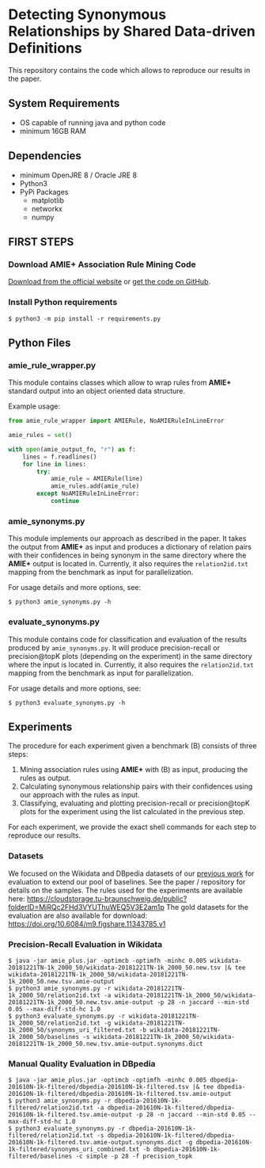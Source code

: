 # Detecting Synonymous Relationships by Shared Data-driven Definitions

This repository contains the code which allows to reproduce our results in the paper.

## System Requirements
- OS capable of running java and python code
- minimum 16GB RAM

## Dependencies
- minimum OpenJRE 8 / Oracle JRE 8
- Python3
- PyPi Packages
    - matplotlib
    - networkx
    - numpy

## FIRST STEPS

### Download **AMIE+** Association Rule Mining Code

[Download from the official website][1] or [get the code on GitHub][2].

### Install Python requirements

```shell
$ python3 -m pip install -r requirements.py
```

## Python Files

### amie\_rule\_wrapper.py

This module contains classes which allow to wrap rules from **AMIE+** standard output into an object oriented data structure.

Example usage:

```python
from amie_rule_wrapper import AMIERule, NoAMIERuleInLineError

amie_rules = set()

with open(amie_output_fn, "r") as f:
    lines = f.readlines()
    for line in lines:
        try:
            amie_rule = AMIERule(line)
            amie_rules.add(amie_rule)
        except NoAMIERuleInLineError:
            continue
```

### amie\_synonyms.py

This module implements our approach as described in the paper.
It takes the output from **AMIE+** as input and produces a dictionary of relation pairs with their confidences in being synonym in the same directory where the **AMIE+** output is located in.
Currently, it also requires the `relation2id.txt` mapping from the benchmark as input for parallelization.

For usage details and more options, see:

```shell
$ python3 amie_synonyms.py -h
```

### evaluate\_synonyms.py

This module contains code for classification and evaluation of the results produced by `amie_synonyms.py`.
It will produce precision-recall or precision@topK plots (depending on the experiment) in the same directory where the input is located in.
Currently, it also requires the `relation2id.txt` mapping from the benchmark as input for parallelization.

For usage details and more options, see:

```shell
$ python3 evaluate_synonyms.py -h
```

## Experiments

The procedure for each experiment given a benchmark \(B\) consists of three steps:

1. Mining association rules using **AMIE+** with \(B\) as input, producing the rules as output.
2. Calculating synonymous relationship pairs with their confidences using our approach with the rules as input.
3. Classifying, evaluating and plotting precision-recall or precision@topK plots for the experiment using the list calculated in the previous step.

For each experiment, we provide the exact shell commands for each step to reproduce our results.

### Datasets

We focused on the Wikidata and DBpedia datasets of our [previous work][3] for evaluation to extend our pool of baselines.
See the paper / repository for details on the samples.
The rules used for the experiments are available here: https://cloudstorage.tu-braunschweig.de/public?folderID=MjRQc2FHd3VYUThuWEQ5V3E2am1p
The gold datasets for the evaluation are also available for download: https://doi.org/10.6084/m9.figshare.11343785.v1

### Precision-Recall Evaluation in Wikidata

```shell
$ java -jar amie_plus.jar -optimcb -optimfh -minhc 0.005 wikidata-20181221TN-1k_2000_50/wikidata-20181221TN-1k_2000_50.new.tsv |& tee wikidata-20181221TN-1k_2000_50/wikidata-20181221TN-1k_2000_50.new.tsv.amie-output
$ python3 amie_synonyms.py -r wikidata-20181221TN-1k_2000_50/relation2id.txt -a wikidata-20181221TN-1k_2000_50/wikidata-20181221TN-1k_2000_50.new.tsv.amie-output -p 28 -n jaccard --min-std 0.05 --max-diff-std-hc 1.0
$ python3 evaluate_synonyms.py -r wikidata-20181221TN-1k_2000_50/relation2id.txt -g wikidata-20181221TN-1k_2000_50/synonyms_uri_filtered.txt -b wikidata-20181221TN-1k_2000_50/baselines -s wikidata-20181221TN-1k_2000_50/wikidata-20181221TN-1k_2000_50.new.tsv.amie-output.synonyms.dict
```

### Manual Quality Evaluation in DBpedia

```shell
$ java -jar amie_plus.jar -optimcb -optimfh -minhc 0.005 dbpedia-201610N-1k-filtered/dbpedia-201610N-1k-filtered.tsv |& tee dbpedia-201610N-1k-filtered/dbpedia-201610N-1k-filtered.tsv.amie-output
$ python3 amie_synonyms.py -r dbpedia-201610N-1k-filtered/relation2id.txt -a dbpedia-201610N-1k-filtered/dbpedia-201610N-1k-filtered.tsv.amie-output -p 28 -n jaccard --min-std 0.05 --max-diff-std-hc 1.0
$ python3 evaluate_synonyms.py -r dbpedia-201610N-1k-filtered/relation2id.txt -s dbpedia-201610N-1k-filtered/dbpedia-201610N-1k-filtered.tsv.amie-output.synonyms.dict -g dbpedia-201610N-1k-filtered/synonyms_uri_combined.txt -b dbpedia-201610N-1k-filtered/baselines -c simple -p 28 -f precision_topk
```


[1]: https://www.mpi-inf.mpg.de/departments/databases-and-information-systems/research/yago-naga/amie/
[2]: https://github.com/samehkamaleldin/amie_plus
[3]: https://github.com/JanKalo/RelAlign


